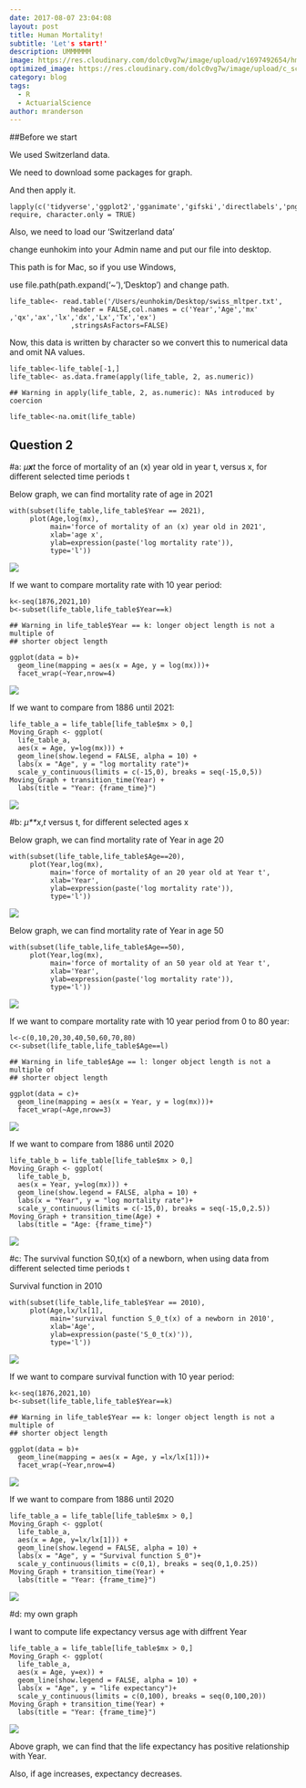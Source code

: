 ```yaml
---
date: 2017-08-07 23:04:08
layout: post
title: Human Mortality!
subtitle: 'Let's start!'
description: UMMMMMM
image: https://res.cloudinary.com/dolc0vg7w/image/upload/v1697492654/hmiqfbjpquhnzdedajq8.jpg
optimized_image: https://res.cloudinary.com/dolc0vg7w/image/upload/c_scale,w_380/v1697492654/hmiqfbjpquhnzdedajq8.jpg
category: blog
tags:
  - R
  - ActuarialScience
author: mranderson
---
```


\##Before we start

We used Switzerland data.

We need to download some packages for graph.

And then apply it.

    lapply(c('tidyverse','ggplot2','gganimate','gifski','directlabels','png','transformr'), require, character.only = TRUE) 

Also, we need to load our ‘Switzerland data’

change eunhokim into your Admin name and put our file into desktop.

This path is for Mac, so if you use Windows,

use file.path(path.expand(‘~’),‘Desktop’) and change path.

    life_table<- read.table('/Users/eunhokim/Desktop/swiss_mltper.txt',
                   header = FALSE,col.names = c('Year','Age','mx' ,'qx','ax','lx','dx','Lx','Tx','ex')
                   ,stringsAsFactors=FALSE)

Now, this data is written by character so we convert this to numerical
data and omit NA values.

    life_table<-life_table[-1,]
    life_table<- as.data.frame(apply(life_table, 2, as.numeric))

    ## Warning in apply(life_table, 2, as.numeric): NAs introduced by coercion

    life_table<-na.omit(life_table)

## Question 2

\#a: *μ**x**t* the force of mortality of an (x) year old in year t,
versus x, for different selected time periods t

Below graph, we can find mortality rate of age in 2021

    with(subset(life_table,life_table$Year == 2021),
         plot(Age,log(mx),
              main='force of mortality of an (x) year old in 2021',
              xlab='age x',
              ylab=expression(paste('log mortality rate')),
              type='l'))

![](group47_LM_assignment2_files/figure-markdown_strict/unnamed-chunk-4-1.png)

If we want to compare mortality rate with 10 year period:

    k<-seq(1876,2021,10)
    b<-subset(life_table,life_table$Year==k)

    ## Warning in life_table$Year == k: longer object length is not a multiple of
    ## shorter object length

    ggplot(data = b)+
      geom_line(mapping = aes(x = Age, y = log(mx)))+
      facet_wrap(~Year,nrow=4)

![](group47_LM_assignment2_files/figure-markdown_strict/unnamed-chunk-5-1.png)

If we want to compare from 1886 until 2021:

    life_table_a = life_table[life_table$mx > 0,]
    Moving_Graph <- ggplot(
      life_table_a, 
      aes(x = Age, y=log(mx))) +
      geom_line(show.legend = FALSE, alpha = 10) +
      labs(x = "Age", y = "log mortality rate")+
      scale_y_continuous(limits = c(-15,0), breaks = seq(-15,0,5))
    Moving_Graph + transition_time(Year) +
      labs(title = "Year: {frame_time}")

![](group47_LM_assignment2_files/figure-markdown_strict/unnamed-chunk-6-1.gif)

\#b: *μ**x*,*t* versus t, for different selected ages x

Below graph, we can find mortality rate of Year in age 20

    with(subset(life_table,life_table$Age==20),
         plot(Year,log(mx),
              main='force of mortality of an 20 year old at Year t',
              xlab='Year',
              ylab=expression(paste('log mortality rate')),
              type='l'))

![](group47_LM_assignment2_files/figure-markdown_strict/unnamed-chunk-7-1.png)

Below graph, we can find mortality rate of Year in age 50

    with(subset(life_table,life_table$Age==50),
         plot(Year,log(mx),
              main='force of mortality of an 50 year old at Year t',
              xlab='Year',
              ylab=expression(paste('log mortality rate')),
              type='l'))

![](group47_LM_assignment2_files/figure-markdown_strict/unnamed-chunk-8-1.png)

If we want to compare mortality rate with 10 year period from 0 to 80
year:

    l<-c(0,10,20,30,40,50,60,70,80)
    c<-subset(life_table,life_table$Age==l)

    ## Warning in life_table$Age == l: longer object length is not a multiple of
    ## shorter object length

    ggplot(data = c)+
      geom_line(mapping = aes(x = Year, y = log(mx)))+
      facet_wrap(~Age,nrow=3)

![](group47_LM_assignment2_files/figure-markdown_strict/unnamed-chunk-9-1.png)

If we want to compare from 1886 until 2020

    life_table_b = life_table[life_table$mx > 0,]
    Moving_Graph <- ggplot(
      life_table_b, 
      aes(x = Year, y=log(mx))) +
      geom_line(show.legend = FALSE, alpha = 10) +
      labs(x = "Year", y = "log mortality rate")+
      scale_y_continuous(limits = c(-15,0), breaks = seq(-15,0,2.5))
    Moving_Graph + transition_time(Age) +
      labs(title = "Age: {frame_time}")

![](group47_LM_assignment2_files/figure-markdown_strict/unnamed-chunk-10-1.gif)

\#c: The survival function S0,t(x) of a newborn, when using data from
different selected time periods t

Survival function in 2010

    with(subset(life_table,life_table$Year == 2010),
         plot(Age,lx/lx[1],
              main='survival function S_0_t(x) of a newborn in 2010',
              xlab='Age',
              ylab=expression(paste('S_0_t(x)')),
              type='l'))

![](group47_LM_assignment2_files/figure-markdown_strict/unnamed-chunk-11-1.png)

If we want to compare survival function with 10 year period:

    k<-seq(1876,2021,10)
    b<-subset(life_table,life_table$Year==k)

    ## Warning in life_table$Year == k: longer object length is not a multiple of
    ## shorter object length

    ggplot(data = b)+
      geom_line(mapping = aes(x = Age, y =lx/lx[1]))+
      facet_wrap(~Year,nrow=4)

![](group47_LM_assignment2_files/figure-markdown_strict/unnamed-chunk-12-1.png)

If we want to compare from 1886 until 2020

    life_table_a = life_table[life_table$mx > 0,]
    Moving_Graph <- ggplot(
      life_table_a, 
      aes(x = Age, y=lx/lx[1])) +
      geom_line(show.legend = FALSE, alpha = 10) +
      labs(x = "Age", y = "Survival function S_0")+
      scale_y_continuous(limits = c(0,1), breaks = seq(0,1,0.25))
    Moving_Graph + transition_time(Year) +
      labs(title = "Year: {frame_time}")

![](group47_LM_assignment2_files/figure-markdown_strict/unnamed-chunk-13-1.gif)

\#d: my own graph

I want to compute life expectancy versus age with diffrent Year

    life_table_a = life_table[life_table$mx > 0,]
    Moving_Graph <- ggplot(
      life_table_a, 
      aes(x = Age, y=ex)) +
      geom_line(show.legend = FALSE, alpha = 10) +
      labs(x = "Age", y = "life expectancy")+
      scale_y_continuous(limits = c(0,100), breaks = seq(0,100,20))
    Moving_Graph + transition_time(Year) +
      labs(title = "Year: {frame_time}")

![](group47_LM_assignment2_files/figure-markdown_strict/unnamed-chunk-14-1.gif)

Above graph, we can find that the life expectancy has positive
relationship with Year.

Also, if age increases, expectancy decreases.
